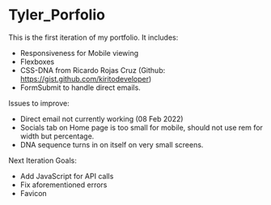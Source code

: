 # Tyler_Porfolio

This is the first iteration of my portfolio. It includes: 
* Responsiveness for Mobile viewing
* Flexboxes
* CSS-DNA from Ricardo Rojas Cruz (Github: https://gist.github.com/kiritodeveloper)
* FormSubmit to handle direct emails.

Issues to improve:
* Direct email not currently working (08 Feb 2022)
* Socials tab on Home page is too small for mobile, should not use rem for width but percentage.
* DNA sequence turns in on itself on very small screens.

Next Iteration Goals:
* Add JavaScript for API calls
* Fix aforementioned errors
* Favicon
